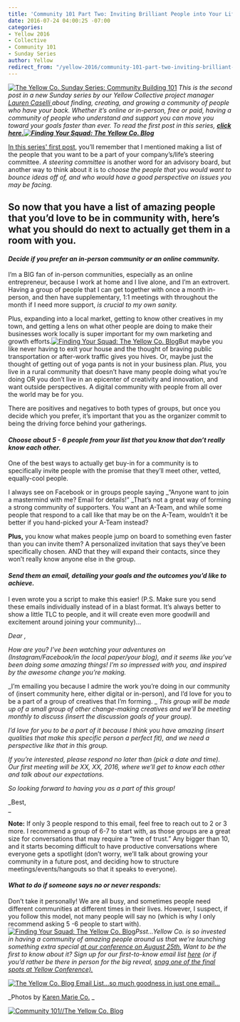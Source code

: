 ```yaml
---
title: 'Community 101 Part Two: Inviting Brilliant People into Your Life'
date: 2016-07-24 04:00:25 -07:00
categories:
- Yellow 2016
- Collective
- Community 101
- Sunday Series
author: Yellow
redirect_from: "/yellow-2016/community-101-part-two-inviting-brilliant-people-into-your-life/"
---
```


[![The Yellow Co. Sunday Series: Community Building 101](https://yellow-blog-images.imgix.net/2016/07/Community-Building.jpg)](https://yellow-blog-images.imgix.net/2016/07/Community-Building.jpg) _This is the second post in a new Sunday series by our Yellow Collective project manager_[ _Lauren Caselli_ ](http://www.laurencaselli.com/)_about finding, creating, and growing a community of people who have your back. Whether it’s online or in-person, free or paid, having a community of people who understand and support you can move you toward your goals faster than ever. To read the first post in this series,_ **_[click here.](http://yellowconference.com/2016/07/10/community-101-a-new-series-about-making-friends-as-an-adult/)[![Finding Your Squad: The Yellow Co. Blog](https://yellow-blog-images.imgix.net/2016/07/MG_1442.jpg)](https://yellow-blog-images.imgix.net/2016/07/MG_1442.jpg)_**

[In this series' first post,](http://yellowconference.com/2016/07/10/community-101-a-new-series-about-making-friends-as-an-adult/) you’ll remember that I mentioned making a list of the people that you want to be a part of your company’s/life’s steering committee. _A steering committee_ is another word for an advisory board, but another way to think about it is to _choose the people that you would want to bounce ideas off of, and who would have a good perspective on issues you may be facing._

## So now that you have a list of amazing people that you’d love to be in community with, here’s what you should do next to actually get them in a room with you.

#### _**Decide if you prefer an in-person community or an online community.**_

I’m a BIG fan of in-person communities, especially as an online entrepreneur, because I work at home and I live alone, and I’m an extrovert.  Having a group of people that I can get together with once a month in-person, and then have supplementary, 1:1 meetings with throughout the month if I need more support, _is crucial to my own sanity._

Plus, expanding into a local market, getting to know other creatives in my town, and getting a lens on what other people are doing to make their businesses work locally is super important for my own marketing and growth efforts.[![Finding Your Squad: The Yellow Co. Blog](https://yellow-blog-images.imgix.net/2016/07/MG_1495.jpg)](https://yellow-blog-images.imgix.net/2016/07/MG_1495.jpg)But maybe you like never having to exit your house and the thought of braving public transportation or after-work traffic gives you hives. Or, maybe just the thought of getting out of yoga pants is not in your business plan. _Plus,_ you live in a rural community that doesn’t have many people doing what you’re doing OR you don’t live in an epicenter of creativity and innovation, and want outside perspectives. A digital community with people from all over the world may be for you.

There are positives and negatives to both types of groups, but once you decide which you prefer, it’s important that you as the organizer commit to being the driving force behind your gatherings.

#### _**Choose about 5 - 6 people from your list that you know that** **don’t really know each other.**_

One of the best ways to actually get buy-in for a community is to specifically invite people with the promise that they’ll meet other, vetted, equally-cool people. 

I always see on Facebook or in groups people saying _“Anyone want to join a mastermind with me? Email for details!” _That’s not a great way of forming a strong community of supporters. You want an A-Team, and while some people that respond to a call like that may be on the A-Team, wouldn’t it be better if you hand-picked your A-Team instead?

**Plus,** you know what makes people jump on board to something even faster than you can invite them? A personalized invitation that says they’ve been specifically chosen. AND that they will expand their contacts, since they won’t really know anyone else in the group.

#### _Send them an email, detailing your goals and the outcomes you’d like to achieve._

I even wrote you a script to make this easier! (P.S. Make sure you send these emails individually instead of in a blast format. It’s always better to show a little TLC to people, and it will create even more goodwill and excitement around joining your community)...

_Dear <name>,</name>_

_How are you? I’ve been watching your adventures on (Instagram/Facebook/in the local paper/your blog), and it seems like you’ve been doing some amazing things! I’m so impressed with you, and inspired by the awesome change you’re making._

_I’m emailing you because I admire the work you’re doing in our community of (insert community here, either digital or in-person), and I’d love for you to be a part of a group of creatives that I’m forming. _ _This group will be made up of a small group of other change-making creatives and we’ll be meeting monthly to discuss (insert the discussion goals of your group)._

_I’d love for you to be a part of it because I think you have amazing (insert qualities that make this specific person a perfect fit), and we need a perspective like that in this group._

_If you’re interested, please respond no later than (pick a date and time). Our first meeting will be XX, XX, 2016, where we’ll get to know each other and talk about our expectations._

_So looking forward to having you as a part of this group!_

_Best,  
_

**Note:** If only 3 people respond to this email, feel free to reach out to 2 or 3 more. I recommend a group of 6-7 to start with, as those groups are a great size for conversations that may require a “tree of trust.” Any bigger than 10, and it starts becoming difficult to have productive conversations where everyone gets a spotlight (don’t worry, we’ll talk about growing your community in a future post, and deciding how to structure meetings/events/hangouts so that it speaks to everyone).

#### _**What to do if someone says no or never responds:**_

Don’t take it personally! We are all busy, and sometimes people need different communities at different times in their lives. However, I suspect, if you follow this model, not many people will say no (which is why I only recommend asking 5 -6 people to start with).[![Finding Your Squad: The Yellow Co. Blog](https://yellow-blog-images.imgix.net/2016/07/MG_1488.jpg)](https://yellow-blog-images.imgix.net/2016/07/MG_1488.jpg)_Psst…Yellow Co. is so invested in having a community of amazing people around us that we’re launching something extra special_ [_at our conference on August 25th._](http://yellowconference.com/) _Want to be the first to know about it? Sign up for our first-to-know email list_ [_here_](http://yellowconference.us3.list-manage.com/subscribe?u=3f8e45f74e0653e404965e2ef&id=e811fb1a74) _(or if you’d rather be there in person for the big reveal, [snag one of the final spots at Yellow Conference).](http://yellowconference.com/conference/two-day-admittance/)_

[![The Yellow Co. Blog Email List...so much goodness in just one email...](https://yellow-blog-images.imgix.net/2016/07/EMAIL-LIST.png)](http://yellowconference.us3.list-manage2.com/subscribe?u=3f8e45f74e0653e404965e2ef&id=7cb1ced4ff)

_Photos by [Karen Marie Co.](http://karenmarieco.com/) _

[![Community 101//The Yellow Co. Blog](https://yellow-blog-images.imgix.net/2016/07/LAURENCASELLI.jpg)](http://www.laurencaselli.com/)
